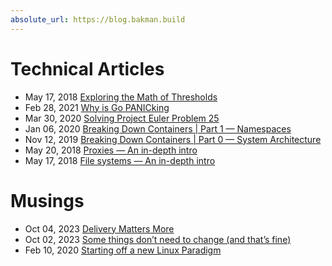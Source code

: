 ```yaml
---
absolute_url: https://blog.bakman.build
---
```


# Technical Articles
- May 17, 2018 [Exploring the Math of Thresholds](./blogs/exploring-the-math-of-thresholds.md)
- Feb 28, 2021 [Why is Go PANICking](https://medium.com/@tiemma/why-is-go-panicking-31ba2351986b)
- Mar 30, 2020 [Solving Project Euler Problem 25](https://medium.com/an-idea/solving-project-euler-problem-25-4318b8df8bf7)
- Jan 06, 2020 [Breaking Down Containers \| Part 1 — Namespaces](https://medium.com/itnext/breaking-down-containers-part-1-namespaces-9668b86d003d)
- Nov 12, 2019 [Breaking Down Containers \| Part 0 — System Architecture](https://medium.com/itnext/breaking-down-containers-part-0-system-architecture-37afe0e51770https://medium.com/itnext/breaking-down-containers-part-0-system-architecture-37afe0e51770)
- May 20, 2018 [Proxies — An in-depth intro](https://medium.com/consonance/proxies-an-in-depth-intro-4bb569326a34)
- May 17, 2018 [File systems — An in-depth intro](https://medium.com/consonance/file-systems-an-in-depth-intro-75de31a0e50a)

# Musings
- Oct 04, 2023 [Delivery Matters More](https://medium.com/@tiemma/delivery-matters-more-efe19c1d7491)
- Oct 02, 2023 [Some things don’t need to change (and that’s fine)](https://medium.com/@tiemma/some-things-dont-need-to-change-and-that-s-fine-ce53e854a33a)
- Feb 10, 2020 [Starting off a new Linux Paradigm](https://medium.com/linux-lagos/starting-off-a-new-linux-paradigm-890019ab1ef6)

